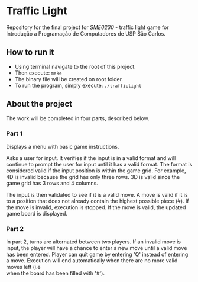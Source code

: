 # Traffic Light

Repository for the final project for *SME0230* - traffic light game for
Introdução a Programação de Computadores de USP São Carlos.

## How to run it

* Using terminal navigate to the root of this project.
* Then execute: ```make```
* The binary file will be created on root folder. 
* To run the program, simply execute: ```./trafficlight```

## About the project

The work will be completed in four parts, described below.

### Part 1

Displays a menu with basic game instructions.

Asks a user for input. It verifies if the input is in a valid format and will
continue to prompt the user for input until it has a valid format. The format
is considered valid if the input position is within the game grid. For example,
4D is invalid because the grid has only three rows. 3D is valid since the game
grid has 3 rows and 4 columns.

The input is then validated to see if it is a valid move. A move is valid if it
is to a position that does not already contain the highest possible piece (#).
If the move is invalid, execution is stopped. If the move is valid, the
updated game board is displayed.

### Part 2

In part 2, turns are alternated between two players. If an invalid move is input, 
the player will have a chance to enter a new move until a valid move has been 
entered. Player can quit game by entering 'Q' instead of entering a move. 
Execution will end automatically when there are no more valid moves left (i.e  
when the board has been filled with '#').

